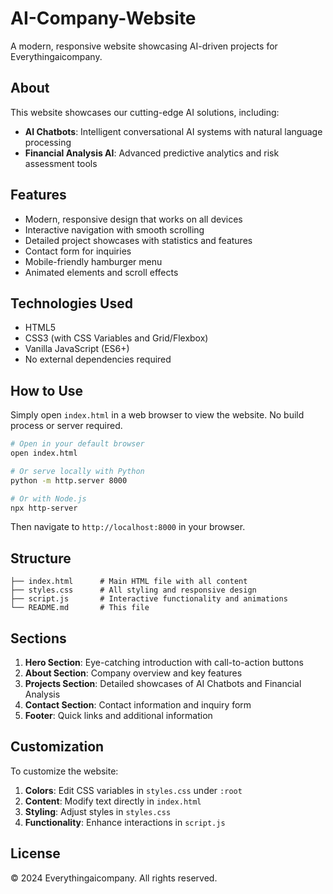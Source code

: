 # AI-Company-Website

A modern, responsive website showcasing AI-driven projects for Everythingaicompany.

## About

This website showcases our cutting-edge AI solutions, including:
- **AI Chatbots**: Intelligent conversational AI systems with natural language processing
- **Financial Analysis AI**: Advanced predictive analytics and risk assessment tools

## Features

- Modern, responsive design that works on all devices
- Interactive navigation with smooth scrolling
- Detailed project showcases with statistics and features
- Contact form for inquiries
- Mobile-friendly hamburger menu
- Animated elements and scroll effects

## Technologies Used

- HTML5
- CSS3 (with CSS Variables and Grid/Flexbox)
- Vanilla JavaScript (ES6+)
- No external dependencies required

## How to Use

Simply open `index.html` in a web browser to view the website. No build process or server required.

```bash
# Open in your default browser
open index.html

# Or serve locally with Python
python -m http.server 8000

# Or with Node.js
npx http-server
```

Then navigate to `http://localhost:8000` in your browser.

## Structure

```
├── index.html      # Main HTML file with all content
├── styles.css      # All styling and responsive design
├── script.js       # Interactive functionality and animations
└── README.md       # This file
```

## Sections

1. **Hero Section**: Eye-catching introduction with call-to-action buttons
2. **About Section**: Company overview and key features
3. **Projects Section**: Detailed showcases of AI Chatbots and Financial Analysis
4. **Contact Section**: Contact information and inquiry form
5. **Footer**: Quick links and additional information

## Customization

To customize the website:

1. **Colors**: Edit CSS variables in `styles.css` under `:root`
2. **Content**: Modify text directly in `index.html`
3. **Styling**: Adjust styles in `styles.css`
4. **Functionality**: Enhance interactions in `script.js`

## License

© 2024 Everythingaicompany. All rights reserved.